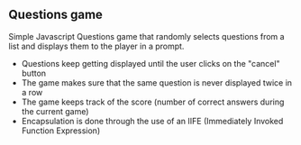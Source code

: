 ## Questions game

Simple Javascript Questions game that randomly selects questions from a list and displays them to the player in a prompt.

* Questions keep getting displayed until the user clicks on the "cancel" button
* The game makes sure that the same question is never displayed twice in a row
* The game keeps track of the score (number of correct answers during the current game)
* Encapsulation is done through the use of an IIFE (Immediately Invoked Function Expression)

